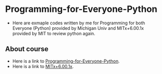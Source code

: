 # Programming-for-Everyone-Python
- Here are exmaple codes written by me for Programming for both Everyone (Python) provided by Michigan Univ and MITx+6.00.1x provided by MIT to review python again.


## About course
- Here is a link to [Programming-for-Everyone-Python](https://www.coursera.org/course/pythonlearn).
- Here is a link to [MITx+6.00.1x](https://courses.edx.org/courses/course-v1:MITx+6.00.1x_6+2T2015/).
